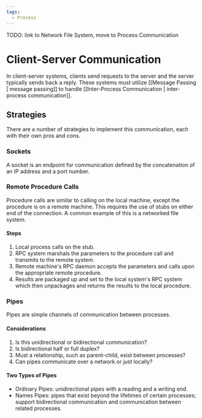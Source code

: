 ```yaml
---
tags:
  - Process
---
```

TODO: link to Network File System, move to Process Communication
# Client-Server Communication
In client-server systems, clients send requests to the server and the server typically sends back a reply. These systems must utilize [[Message Passing | message passing]] to handle [[Inter-Process Communication | inter-process communication]]. 
## Strategies
There are a number of strategies to implement this communication, each with their own pros and cons.
### Sockets
A socket is an endpoint for communication defined by the concatenation of an IP address and a port number.
### Remote Procedure Calls
Procedure calls are similar to calling on the local machine, except the procedure is on a remote machine. This requires the use of stubs on either end of the connection. A common example of this is a networked file system.
#### Steps
1. Local process calls on the stub.
2. RPC system marshals the parameters to the procedure call and transmits to the remote system.
3. Remote machine's RPC daemon accepts the parameters and calls upon the appropriate remote procedure.
4. Results are packaged up and set to the local system's RPC system which then unpackages and returns the results to the local procedure.
### Pipes
Pipes are simple channels of communication between processes.
#### Considerations
1. Is this unidirectional or bidirectional communication?
2. Is bidirectional half or full duplex?
3. Must a relationship, such as parent-child, exist between processes?
4. Can pipes communicate over a network or just locally?
#### Two Types of Pipes
* Ordinary Pipes: unidirectional pipes with a reading and a writing end.
* Names Pipes: pipes that exist beyond the lifetimes of certain processes; support bidirectional communication and communication between related processes.